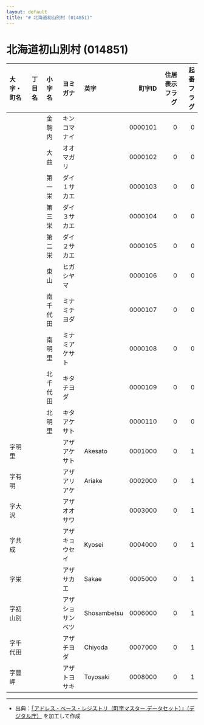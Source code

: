 ```yaml
---
layout: default
title: "# 北海道初山別村 (014851)"
---
```


# 北海道初山別村 (014851)

| 大字・町名 | 丁目名 | 小字名 | ヨミガナ | 英字 | 町字ID | 住居表示フラグ | 起番フラグ |
|:--------|:------|:------|:-----------------|:---------------------|--------:|----------:|--------:|
|  |  | 金駒内 | キンコマナイ |  | 0000101 | 0 | 0 |
|  |  | 大曲 | オオマガリ |  | 0000102 | 0 | 0 |
|  |  | 第一栄 | ダイ１サカエ |  | 0000103 | 0 | 0 |
|  |  | 第三栄 | ダイ３サカエ |  | 0000104 | 0 | 0 |
|  |  | 第二栄 | ダイ２サカエ |  | 0000105 | 0 | 0 |
|  |  | 東山 | ヒガシヤマ |  | 0000106 | 0 | 0 |
|  |  | 南千代田 | ミナミチヨダ |  | 0000107 | 0 | 0 |
|  |  | 南明里 | ミナミアケサト |  | 0000108 | 0 | 0 |
|  |  | 北千代田 | キタチヨダ |  | 0000109 | 0 | 0 |
|  |  | 北明里 | キタアケサト |  | 0000110 | 0 | 0 |
| 字明里 |  |  | アザアケサト | Akesato | 0001000 | 0 | 1 |
| 字有明 |  |  | アザアリアケ | Ariake | 0002000 | 0 | 1 |
| 字大沢 |  |  | アザオオサワ |  | 0003000 | 0 | 1 |
| 字共成 |  |  | アザキョウセイ | Kyosei | 0004000 | 0 | 1 |
| 字栄 |  |  | アザサカエ | Sakae | 0005000 | 0 | 1 |
| 字初山別 |  |  | アザショサンベツ | Shosambetsu | 0006000 | 0 | 1 |
| 字千代田 |  |  | アザチヨダ | Chiyoda | 0007000 | 0 | 1 |
| 字豊岬 |  |  | アザトヨサキ | Toyosaki | 0008000 | 0 | 1 |

---

- 出典：[「アドレス・ベース・レジストリ（町字マスター データセット）』（デジタル庁）](https://www.digital.go.jp/policies/base_registry_address/) を加工して作成